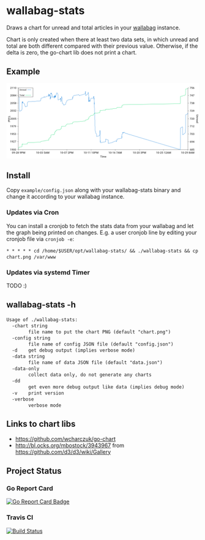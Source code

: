 # wallabag-stats

Draws a chart for unread and total articles in your [wallabag](https://github.com/wallabag/wallabag/) instance.

Chart is only created when there at least two data sets, in which unread and total are both different compared with their previous value. Otherwise, if the delta is zero, the go-chart lib does not print a chart.

## Example

![Example chart](example/example.png)

## Install

Copy `example/config.json` along with your wallabag-stats binary and change it according to your wallabag instance.

### Updates via Cron

You can install a cronjob to fetch the stats data from your wallabag and let the graph being printed on changes. E.g. a user cronjob line by editing your cronjob file via `cronjob -e`:

```
* * * * * cd /home/$USER/opt/wallabag-stats/ && ./wallabag-stats && cp chart.png /var/www
```

### Updates via systemd Timer

TODO :)

## wallabag-stats -h

```
Usage of ./wallabag-stats:
  -chart string
    	file name to put the chart PNG (default "chart.png")
  -config string
    	file name of config JSON file (default "config.json")
  -d	get debug output (implies verbose mode)
  -data string
    	file name of data JSON file (default "data.json")
  -data-only
    	collect data only, do not generate any charts
  -dd
    	get even more debug output like data (implies debug mode)
  -v	print version
  -verbose
    	verbose mode
```

## Links to chart libs

- https://github.com/wcharczuk/go-chart
- http://bl.ocks.org/mbostock/3943967 from https://github.com/d3/d3/wiki/Gallery


## Project Status
### Go Report Card

[![Go Report Card Badge](https://goreportcard.com/badge/github.com/Strubbl/wallabag-stats)](https://goreportcard.com/report/github.com/Strubbl/wallabag-stats)


### Travis CI

[![Build Status](https://travis-ci.org/Strubbl/wallabag-stats.svg?branch=master)](https://travis-ci.org/Strubbl/wallabag-stats)
